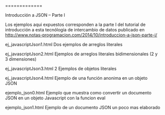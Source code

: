 
=============

Introducción a JSON – Parte I

Los ejemplos aqui expuestos corresponden a la parte I del tutorial de introducción a esta tecnólogia de 
intercambio de datos publicado en http://www.notas-programacion.com/2014/10/introduccion-a-json-parte-i/


ej_javascriptJson1.html
Dos ejemplos de arreglos literales

ej_javascriptJson2.html
Ejemplos de arreglos literales bidimensionales (2 y 3 dimensiones)

ej_javascriptJson3.html
2 Ejemplos de objetos literales


ej_javascriptJson4.html
Ejemplo de una función anonima en un objeto JSON

ejemplo_json0.html
Ejemplo que muestra como convertir un documento JSON en un objeto Javascript con la funcion eval
 
ejemplo_json1.html
Ejemplo de un documento JSON un poco mas elaborado








